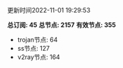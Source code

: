 更新时间2022-11-01 19:29:53

**总订阅: 45**
**总节点: 2157**
**有效节点: 355**
- trojan节点: 64
- ss节点: 127
- v2ray节点: 164
